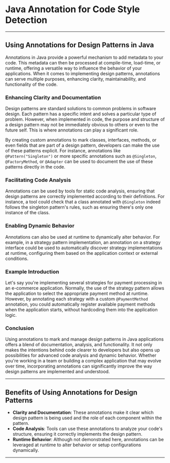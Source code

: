 # Java Annotation for Code Style Detection

---

## Using Annotations for Design Patterns in Java

Annotations in Java provide a powerful mechanism to add metadata to your code. This metadata can then be processed at compile-time, load-time, or runtime, offering a versatile way to influence the behavior of your applications. When it comes to implementing design patterns, annotations can serve multiple purposes, enhancing clarity, maintainability, and functionality of the code.

### Enhancing Clarity and Documentation

Design patterns are standard solutions to common problems in software design. Each pattern has a specific intent and solves a particular type of problem. However, when implemented in code, the purpose and structure of a design pattern may not be immediately obvious to others or even to the future self. This is where annotations can play a significant role.

By creating custom annotations to mark classes, interfaces, methods, or even fields that are part of a design pattern, developers can make the use of these patterns explicit. For instance, annotations like `@Pattern("Singleton")` or more specific annotations such as `@Singleton`, `@FactoryMethod`, or `@Adapter` can be used to document the use of these patterns directly in the code.

### Facilitating Code Analysis

Annotations can be used by tools for static code analysis, ensuring that design patterns are correctly implemented according to their definitions. For instance, a tool could check that a class annotated with `@Singleton` indeed follows the singleton pattern's rules, such as ensuring there's only one instance of the class.

### Enabling Dynamic Behavior

Annotations can also be used at runtime to dynamically alter behavior. For example, in a strategy pattern implementation, an annotation on a strategy interface could be used to automatically discover strategy implementations at runtime, configuring them based on the application context or external conditions.

### Example Introduction

Let's say you're implementing several strategies for payment processing in an e-commerce application. Normally, the use of the strategy pattern allows the application to select the appropriate payment method at runtime. However, by annotating each strategy with a custom `@PaymentMethod` annotation, you could automatically register available payment methods when the application starts, without hardcoding them into the application logic.

### Conclusion

Using annotations to mark and manage design patterns in Java applications offers a blend of documentation, analysis, and functionality. It not only makes the intentions behind code clearer to developers but also opens up possibilities for advanced code analysis and dynamic behavior. Whether you're working in a team or building a complex application that may evolve over time, incorporating annotations can significantly improve the way design patterns are implemented and understood.

---

## Benefits of Using Annotations for Design Patterns

- **Clarity and Documentation**: These annotations make it clear which design pattern is being used and the role of each component within the pattern.
- **Code Analysis**: Tools can use these annotations to analyze your code's structure, ensuring it correctly implements the design pattern.
- **Runtime Behavior**: Although not demonstrated here, annotations can be leveraged at runtime to alter behavior or setup configurations dynamically.

---